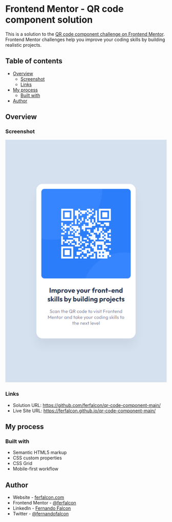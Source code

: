 # Frontend Mentor - QR code component solution

This is a solution to the [QR code component challenge on Frontend Mentor](https://www.frontendmentor.io/challenges/qr-code-component-iux_sIO_H). Frontend Mentor challenges help you improve your coding skills by building realistic projects. 

## Table of contents

- [Overview](#overview)
  - [Screenshot](#screenshot)
  - [Links](#links)
- [My process](#my-process)
  - [Built with](#built-with)
- [Author](#author)

## Overview

### Screenshot

![](./screenshot.png)

### Links

- Solution URL: https://github.com/ferfalcon/qr-code-component-main/
- Live Site URL: https://ferfalcon.github.io/qr-code-component-main/

## My process

### Built with

- Semantic HTML5 markup
- CSS custom properties
- CSS Grid
- Mobile-first workflow

## Author

- Website - [ferfalcon.com](http://ferfalcon.com/)
- Frontend Mentor - [@ferfalcon](https://www.frontendmentor.io/profile/ferfalcon/)
- LinkedIn - [Fernando Falcon](https://www.linkedin.com/in/fernandofalcon/)
- Twitter - [@fernandofalcon](https://www.twitter.com/fernandofalcon/)